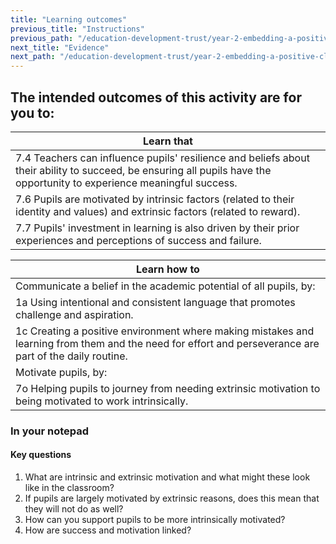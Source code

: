 ```yaml
---
title: "Learning outcomes"
previous_title: "Instructions"
previous_path: "/education-development-trust/year-2-embedding-a-positive-climate-for-learning/autumn-week-2-ect-instructions"
next_title: "Evidence"
next_path: "/education-development-trust/year-2-embedding-a-positive-climate-for-learning/autumn-week-2-ect-evidence"
---
```


## The intended outcomes of this activity are for you to:

| Learn that                                                                                                                                                              |
| ----------------------------------------------------------------------------------------------------------------------------------------------------------------------- |
| 7.4 Teachers can influence pupils' resilience and beliefs about their ability to succeed, be ensuring all pupils have the opportunity to experience meaningful success. |
| 7.6 Pupils are motivated by intrinsic factors (related to their identity and values) and extrinsic factors (related to reward).                                         |
| 7.7 Pupils' investment in learning is also driven by their prior experiences and perceptions of success and failure.                                                    |

| Learn how to                                                                                                                                            |
| ------------------------------------------------------------------------------------------------------------------------------------------------------- |
| Communicate a belief in the academic potential of all pupils, by:                                                                                       |
| 1a Using intentional and consistent language that promotes challenge and aspiration.                                                                    |
| 1c Creating a positive environment where making mistakes and learning from them and the need for effort and perseverance are part of the daily routine. |
| Motivate pupils, by:                                                                                                                                    |
| 7o Helping pupils to journey from needing extrinsic motivation to being motivated to work intrinsically.                                                |

### In your notepad

#### Key questions

1. What are intrinsic and extrinsic motivation and what might these look like in the classroom?
2. If pupils are largely motivated by extrinsic reasons, does this mean that they will not do as well?
3. How can you support pupils to be more intrinsically motivated?
4. How are success and motivation linked?
